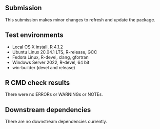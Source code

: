 ## Submission

This submission makes minor changes to refresh and update the package.

## Test environments
* Local OS X install, R 4.1.2
* Ubuntu Linux 20.04.1 LTS, R-release, GCC
* Fedora Linux, R-devel, clang, gfortran
* Windows Server 2022, R-devel, 64 bit
* win-builder (devel and release)

## R CMD check results

There were no ERRORs or WARNINGs or NOTEs.

## Downstream dependencies
There are no downstream dependencies currently.

